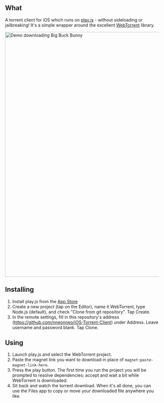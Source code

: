 ## What

A torrent client for iOS which runs on [play.js](https://playdotjs.com/) - without sideloading or jailbreaking! It's a simple wrapper around the excellent [WebTorrent](https://github.com/webtorrent/webtorrent) library.

[<img src="https://github.com/nneonneo/iOS-Torrent-Client/raw/master/demo.png" alt="Demo downloading Big Buck Bunny" height="800px">](demo.png)

## Installing

1. Install play.js from the [App Store](https://itunes.apple.com/us/app/play-js/id1423330822)
2. Create a new project (tap on the Editor), name it WebTorrent, type Node.js (default), and check "Clone from git repository". Tap Create.
3. In the remote settings, fill in this repository's address (https://github.com/nneonneo/iOS-Torrent-Client) under Address. Leave username and password blank. Tap Clone.

## Using
1. Launch play.js and select the WebTorrent project.
2. Paste the magnet link you want to download in place of `magnet:paste-magnet-link-here`.
3. Press the play button. The first time you run the project you will be prompted to resolve dependencies; accept and wait a bit while WebTorrent is downloaded.
4. Sit back and watch the torrent download. When it's all done, you can use the Files app to copy or move your downloaded file anywhere you like.
